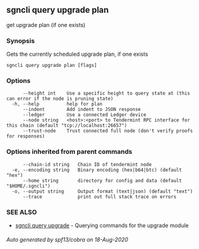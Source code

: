 ## sgncli query upgrade plan

get upgrade plan (if one exists)

### Synopsis

Gets the currently scheduled upgrade plan, if one exists

```
sgncli query upgrade plan [flags]
```

### Options

```
      --height int    Use a specific height to query state at (this can error if the node is pruning state)
  -h, --help          help for plan
      --indent        Add indent to JSON response
      --ledger        Use a connected Ledger device
      --node string   <host>:<port> to Tendermint RPC interface for this chain (default "tcp://localhost:26657")
      --trust-node    Trust connected full node (don't verify proofs for responses)
```

### Options inherited from parent commands

```
      --chain-id string   Chain ID of tendermint node
  -e, --encoding string   Binary encoding (hex|b64|btc) (default "hex")
      --home string       directory for config and data (default "$HOME/.sgncli")
  -o, --output string     Output format (text|json) (default "text")
      --trace             print out full stack trace on errors
```

### SEE ALSO

* [sgncli query upgrade](sgncli_query_upgrade.md)	 - Querying commands for the upgrade module

###### Auto generated by spf13/cobra on 18-Aug-2020
